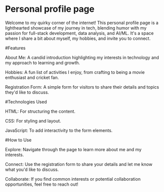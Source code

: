 # Personal profile page

Welcome to my quirky corner of the internet! This personal profile page is a lighthearted showcase of my journey in tech, blending humor with my passion for full-stack development, data analysis, and AI/ML. It's a space where I share a bit about myself, my hobbies, and invite you to connect.

#Features

About Me: A candid introduction highlighting my interests in technology and my approach to learning and growth.

Hobbies: A fun list of activities I enjoy, from crafting to being a movie enthusiast and cricket fan.

Registration Form: A simple form for visitors to share their details and topics they'd like to discuss.

#Technologies Used

HTML: For structuring the content.

CSS: For styling and layout.

JavaScript: To add interactivity to the form elements.

#How to Use

Explore: Navigate through the page to learn more about me and my interests.

Connect: Use the registration form to share your details and let me know what you'd like to discuss.

Collaborate: If you find common interests or potential collaboration opportunities, feel free to reach out!
